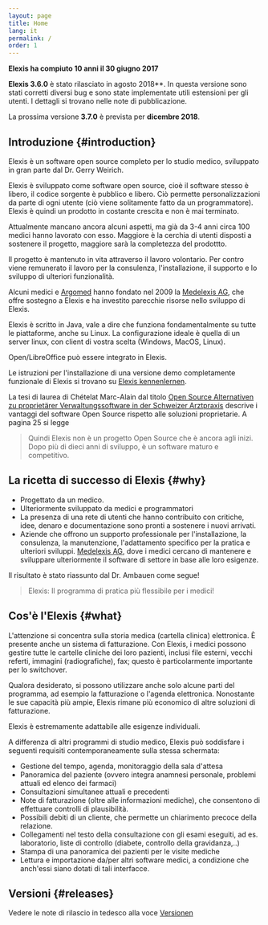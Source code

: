 ```yaml
---
layout: page
title: Home
lang: it
permalink: /
order: 1
---
```


**Elexis ha compiuto 10 anni il 30 giugno 2017**

**Elexis 3.6.0** è stato rilasciato in agosto 2018**. In questa versione sono stati corretti diversi bug e sono state implementate utili estensioni per gli utenti. I dettagli si trovano nelle note di pubblicazione.

La prossima versione **3.7.0** è prevista per **dicembre 2018**.

Introduzione {#introduction}
----------
 
Elexis è un software open source completo per lo studio medico, sviluppato in gran parte dal Dr. Gerry Weirich.

Elexis è sviluppato come software open source, cioè il software stesso è libero, il codice sorgente è pubblico e libero. Ciò permette personalizzazioni da parte di ogni utente (ciò viene solitamente fatto da un programmatore). Elexis è quindi un prodotto in costante crescita e non è mai terminato.

Attualmente mancano ancora alcuni aspetti, ma già da 3-4 anni circa 100 medici hanno lavorato con esso. Maggiore è la cerchia di utenti disposti a sostenere il progetto, maggiore sarà la completezza del prodottto.

Il progetto è mantenuto in vita attraverso il lavoro volontario. Per contro viene remunerato il lavoro per la consulenza, l'installazione, il supporto e lo sviluppo di ulteriori funzionalità.

Alcuni medici e [Argomed](http://www.argomed.ch/) hanno fondato nel 2009 la [Medelexis AG](http://www.medelexis.ch), che offre sostegno a Elexis e ha investito parecchie risorse nello sviluppo di Elexis.

Elexis è scritto in Java, vale a dire che funziona fondamentalmente su tutte le piattaforme, anche su Linux. La configurazione ideale è quella di un server linux, con client di vostra scelta (Windows, MacOS, Linux).

Open/LibreOffice può essere integrato in Elexis.

Le istruzioni per l'installazione di una versione demo completamente funzionale di Elexis si trovano su  [Elexis kennenlernen](https://wiki.elexis.info/Installation_Elexis_3.0_OpenSource).

La tesi di laurea di Chételat Marc-Alain dal titolo  [Open Source
Alternativen zu proprietärer Verwaltungssoftware in der Schweizer
Arztpraxis](http://www.digitale-nachhaltigkeit.unibe.ch/unibe/portal/fak_wiso/a_bwl/inst_wi/abt_digital/content/e273593/e393023/e393029/e393448/Chetelat2015_OSSArztpraxisLoesung_ger.pdf) descrive i vantaggi del software Open Source rispetto alle soluzioni proprietarie. A pagina 25 si legge

>  Quindi Elexis non è un progetto Open Source che è ancora agli inizi. Dopo più di dieci anni di sviluppo, è un software maturo e competitivo.

La ricetta di successo di Elexis {#why}
----------------------------

* Progettato da un medico.
*  Ulteriormente sviluppato da medici e programmatori
*  La presenza di una rete di utenti che hanno contribuito con critiche, idee, denaro e documentazione sono pronti a sostenere i nuovi arrivati.
*   Aziende che offrono un supporto professionale per l'installazione, la consulenza, la manutenzione, l'adattamento specifico per la pratica e ulteriori sviluppi.
    [Medelexis AG](http://www.medelexis.ch), dove i medici cercano di mantenere e sviluppare ulteriormente il software di settore in base alle loro esigenze.

Il risultato è stato riassunto dal Dr. Ambauen come segue!

> Elexis: Il programma di pratica più flessibile per i medici!

Cos'è l'Elexis {#what}
--------------

L'attenzione si concentra sulla storia medica (cartella clinica) elettronica. È presente anche un sistema di fatturazione. Con Elexis, i medici possono gestire tutte le cartelle cliniche dei loro pazienti, inclusi file esterni, vecchi referti, immagini (radiografiche), fax; questo è particolarmente importante per lo switchover.

Qualora desiderato, si possono utilizzare anche solo alcune parti del programma, ad esempio la fatturazione o l'agenda elettronica. Nonostante le sue capacità più ampie, Elexis rimane più economico di altre soluzioni di fatturazione.

Elexis è estremamente adattabile alle esigenze individuali.

A differenza di altri programmi di studio medico, Elexis può soddisfare i seguenti requisiti contemporaneamente sulla stessa schermata:

* Gestione del tempo, agenda, monitoraggio della sala d'attesa
* Panoramica del paziente (ovvero integra anamnesi personale, problemi attuali ed elenco dei farmaci)
* Consultazioni simultanee attuali e precedenti
* Note di fatturazione (oltre alle informazioni mediche), che consentono di effettuare controlli di plausibilità.
* Possibili debiti di un cliente, che permette un chiarimento precoce della relazione.
* Collegamenti nel testo della consultazione con gli esami eseguiti, ad es. laboratorio, liste di controllo (diabete, controllo della gravidanza,..)
* Stampa di una panoramica dei pazienti per le visite mediche
* Lettura e importazione da/per altri software medici, a condizione che anch'essi siano dotati di tali interfacce.

Versioni {#releases}
----
Vedere le note di rilascio in tedesco alla voce  [Versionen](/index.html#releases)

